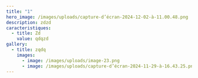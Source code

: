 ```yaml
---
title: "1"
hero_image: /images/uploads/capture-d’écran-2024-12-02-à-11.00.48.png
description: zdzd
caracteristiques:
  - title: Zd
    value: qdqzd
gallery:
  - title: zqdq
    images:
      - image: /images/uploads/image-23.png
      - image: /images/uploads/capture-d’écran-2024-11-29-à-16.43.25.png
---
```

